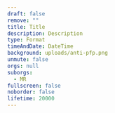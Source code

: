 ```yaml
---
draft: false
remove: ""
title: Title
description: Description
type: Format
timeAndDate: DateTime
background: uploads/anti-pfp.png
unmute: false
orgs: null
suborgs:
  - MR
fullscreen: false
noborder: false
lifetime: 20000
---
```

